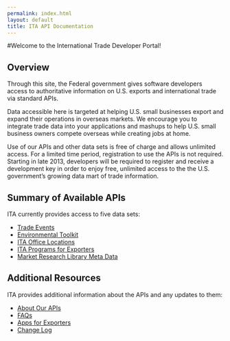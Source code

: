 ```yaml
---
permalink: index.html
layout: default
title: ITA API Documentation
---
```


#Welcome to the International Trade Developer Portal!

## Overview
Through this site, the Federal government gives software developers access to authoritative information on U.S. exports and international trade via standard APIs.  

Data accessible here is targeted at helping U.S. small businesses export and expand their operations in overseas markets. We encourage you to integrate trade data into your applications and mashups to help U.S. small business owners compete overseas while creating jobs at home.

Use of our APIs and other data sets is free of charge and allows unlimited access.  For a limited time period, registration to use the APIs is not required.  Starting in late 2013, developers will be required to register and receive a development key in order to enjoy free, unlimited access to the the U.S. government’s growing data mart of trade information.

## Summary of Available APIs
ITA currently provides access to five data sets:

* [Trade Events](/docs/2013-08-21-trade-events.html)
* [Environmental Toolkit](/docs/2013-08-21-environmental-toolkit.html)
* [ITA Office Locations](/docs/2013-08-21-ita-office-locations.html)
* [ITA Programs for Exporters](/docs/2013-08-21-ita-programs.html)
* [Market Research Library Meta Data](/docs/2013-08-21-market-research-library-meta-data.html)

## Additional Resources
ITA provides additional information about the APIs and any updates to them:

* [About Our APIs](/docs/2013-09-05-about-apis.html)
* [FAQs](/docs/2013-09-05-faq.html)
* [Apps for Exporters](/docs/2013-09-05-apps-exporters.html)
* [Change Log](/docs/2013-09-05-change-log.html)

